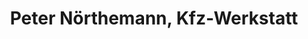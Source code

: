 ---
title: "Peter Nörthemann, Kfz-Werkstatt"
url: /duderstadt/peter-noerthemann-kfz-werkstatt/
shop: Autowerkstatt
---